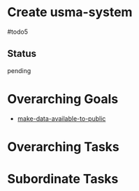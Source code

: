# Create usma-system

#todo5

## Status
pending

# Overarching Goals
- [make-data-available-to-public](../planning/goals/make-data-available-to-public.md)

# Overarching Tasks

# Subordinate Tasks
